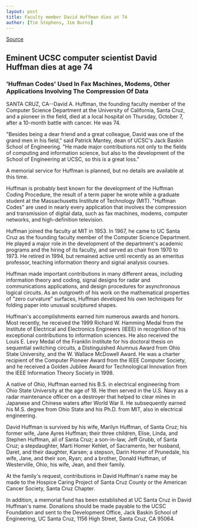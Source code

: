 ```yaml
---
layout: post
title: Faculty member David Huffman dies at 74
author: [Tim Stephens, Jim Burns]
---
```

[Source](http://www1.ucsc.edu/news_events/press_releases/archive/99-00/10-99/huffman.htm "Permalink to UCSC Press Release:Faculty member David Huffman dies at 74")
## Eminent UCSC computer scientist David Huffman dies at age 74

### 'Huffman Codes' Used In Fax Machines, Modems, Other Applications Involving The Compression Of Data

SANTA CRUZ, CA--David A. Huffman, the founding faculty member of the Computer Science Department at the University of California, Santa Cruz, and a pioneer in the field, died at a local hospital on Thursday, October 7, after a 10-month battle with cancer. He was 74.

"Besides being a dear friend and a great colleague, David was one of the grand men in his field," said Patrick Mantey, dean of UCSC's Jack Baskin School of Engineering. "He made major contributions not only to the fields of computing and information science, but also to the development of the School of Engineering at UCSC, so this is a great loss."

A memorial service for Huffman is planned, but no details are available at this time.

Huffman is probably best known for the development of the Huffman Coding Procedure, the result of a term paper he wrote while a graduate student at the Massachusetts Institute of Technology (MIT). "Huffman Codes" are used in nearly every application that involves the compression and transmission of digital data, such as fax machines, modems, computer networks, and high-definition television.

Huffman joined the faculty at MIT in 1953. In 1967, he came to UC Santa Cruz as the founding faculty member of the Computer Science Department. He played a major role in the development of the department's academic programs and the hiring of its faculty, and served as chair from 1970 to 1973\. He retired in 1994, but remained active until recently as an emeritus professor, teaching information theory and signal analysis courses.

Huffman made important contributions in many different areas, including information theory and coding, signal designs for radar and communications applications, and design procedures for asynchronous logical circuits. As an outgrowth of his work on the mathematical properties of "zero curvature" surfaces, Huffman developed his own techniques for folding paper into unusual sculptured shapes.

Huffman's accomplishments earned him numerous awards and honors. Most recently, he received the 1999 Richard W. Hamming Medal from the Institute of Electrical and Electronics Engineers (IEEE) in recognition of his exceptional contributions to information sciences. He also received the Louis E. Levy Medal of the Franklin Institute for his doctoral thesis on sequential switching circuits, a Distinguished Alumnus Award from Ohio State University, and the W. Wallace McDowell Award. He was a charter recipient of the Computer Pioneer Award from the IEEE Computer Society, and he received a Golden Jubilee Award for Technological Innovation from the IEEE Information Theory Society in 1998.

A native of Ohio, Huffman earned his B.S. in electrical engineering from Ohio State University at the age of 18. He then served in the U.S. Navy as a radar maintenance officer on a destroyer that helped to clear mines in Japanese and Chinese waters after World War II. He subsequently earned his M.S. degree from Ohio State and his Ph.D. from MIT, also in electrical engineering.

David Huffman is survived by his wife, Marilyn Huffman, of Santa Cruz; his former wife, Jane Ayres Huffman; their three children, Elise, Linda, and Stephen Huffman, all of Santa Cruz; a son-in-law, Jeff Grubb, of Santa Cruz; a stepdaughter, Marti Homer Kehlet, of Sacramento, her husband, Daret, and their daughter, Karsen; a stepson, Darin Homer of Prunedale, his wife, Jane, and their son, Ryan; and a brother, Donald Huffman, of Westerville, Ohio, his wife, Jean, and their family.

At the family's request, contributions in David Huffman's name may be made to the Hospice Caring Project of Santa Cruz County or the American Cancer Society, Santa Cruz Chapter.

In addition, a memorial fund has been established at UC Santa Cruz in David Huffman's name. Donations should be made payable to the UCSC Foundation and sent to the Development Office, Jack Baskin School of Engineering, UC Santa Cruz, 1156 High Street, Santa Cruz, CA 95064.